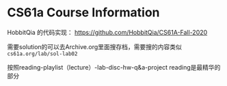 # CS61a Course Information


HobbitQia 的代码实现：
https://github.com/HobbitQia/CS61A-Fall-2020

需要solution的可以去Archive.org里面搜存档，需要搜的内容类似`cs61a.org/lab/sol-lab02`

按照reading-playlist（lecture）-lab-disc-hw-q&a-project
reading是最精华的部分